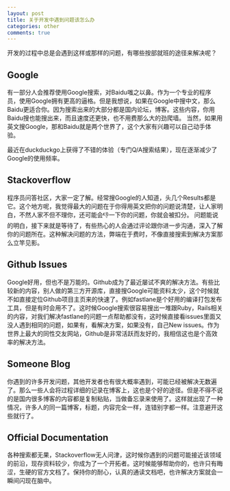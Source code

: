 ```yaml
---
layout: post
title: 关于开发中遇到问题该怎么办
categories: other
comments: true
---
```


开发的过程中总是会遇到这样或那样的问题，有哪些按部就班的途径来解决呢？

## Google

有一部分人会推荐使用Google搜索，对Baidu嗤之以鼻。作为一个专业的程序员，使用Google拥有更高的逼格。但是我想说，如果在Google中搜中文，那么Baidu更适合你。因为搜索出来的大部分都是国内论坛，博客。这些内容，你用Baidu搜也能搜出来，而且速度还更快，也不用费那么大的劲爬墙。
当然，如果用英文搜Google，那和Baidu就是两个世界了，这个大家有兴趣可以自己动手体验。

最近在duckduckgo上获得了不错的体验（专门Q/A搜索结果），现在逐渐减少了Google的使用频率。

## Stackoverflow

程序员问答社区，大家一定了解。经常搜Google的人知道，头几个Results都是它。这个地方呢，我觉得最大的问题在于你得用英文把你的问题说清楚，让人家明白，不然人家不但不理你，还可能会👎一下你的问题，你就会被扣分。
问题能说的明白，接下来就是等待了，有些热心的人会通过评论跟你进一步沟通，深入了解你的问题所在。这种解决问题的方法，弊端在于费时，不像直接搜索到解决方案那么立竿见影。

## Github Issues

Google好用，但也不是万能的。Github成为了最近屡试不爽的解决方法。有些比较新的内容，别人做的第三方开源库，直接搜Google可能资料太少，这个时候就不如直接定位Github项目主页来的快速了。例如fastlane是个好用的编译打包发布工具，但是有时会用不了。这时候Google搜索很容易搜出一堆跟Ruby，Rails相关的内容，对我们解决fastlane的问题一点帮助都没有，这时候直接看issues里面又没人遇到相同的问题，如果有，看解决方案，如果没有，自己New issues。作为世界上最大的同性交友网站，Github是非常活跃而友好的，我相信这也是个高效率的解决方法。

## Someone Blog

你遇到的许多开发问题，其他开发者也有很大概率遇到，可能已经被解决无数遍了。那么一些人会将过程详细的记录在博客上，这也是个好的途径。但是不得不说的是国内很多博客的内容都是复制粘贴，当做备忘录来使用了。这样就出现了一种情况，许多人的同一篇博客，标题，内容完全一样，连错别字都一样。注意避开这些就行了。

## Official Documentation

各种搜索都无果，Stackoverflow无人问津，这时候你遇到的问题可能接近该领域的前沿，现存资料较少，你成为了一个开拓者。这时候能够帮助你的，也许只有晦涩，生硬的官方文档了。保持你的耐心，认真的通读文档吧，也许解决方案就会一瞬间闪现在脑中。
